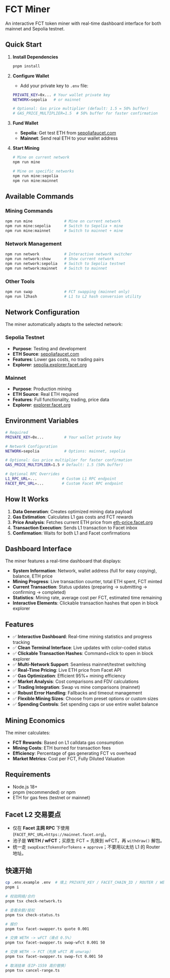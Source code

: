 # FCT Miner

An interactive FCT token miner with real-time dashboard interface for both mainnet and Sepolia testnet.

## Quick Start

1. **Install Dependencies**

   ```bash
   pnpm install
   ```

2. **Configure Wallet**

   - Add your private key to `.env` file:

   ```bash
   PRIVATE_KEY=0x... # Your wallet private key
   NETWORK=sepolia   # or mainnet

   # Optional: Gas price multiplier (default: 1.5 = 50% buffer)
   # GAS_PRICE_MULTIPLIER=1.5  # 50% buffer for faster confirmation
   ```

3. **Fund Wallet**

   - **Sepolia**: Get test ETH from [sepoliafaucet.com](https://sepoliafaucet.com/)
   - **Mainnet**: Send real ETH to your wallet address

4. **Start Mining**

   ```bash
   # Mine on current network
   npm run mine

   # Mine on specific networks
   npm run mine:sepolia
   npm run mine:mainnet
   ```

## Available Commands

### Mining Commands

```bash
npm run mine              # Mine on current network
npm run mine:sepolia      # Switch to Sepolia + mine
npm run mine:mainnet      # Switch to mainnet + mine
```

### Network Management

```bash
npm run network           # Interactive network switcher
npm run network:show      # Show current network
npm run network:sepolia   # Switch to Sepolia testnet
npm run network:mainnet   # Switch to mainnet
```

### Other Tools

```bash
npm run swap              # FCT swapping (mainnet only)
npm run l2hash            # L1 to L2 hash conversion utility
```

## Network Configuration

The miner automatically adapts to the selected network:

### Sepolia Testnet

- **Purpose**: Testing and development
- **ETH Source**: [sepoliafaucet.com](https://sepoliafaucet.com/)
- **Features**: Lower gas costs, no trading pairs
- **Explorer**: [sepolia.explorer.facet.org](https://sepolia.explorer.facet.org)

### Mainnet

- **Purpose**: Production mining
- **ETH Source**: Real ETH required
- **Features**: Full functionality, trading, price data
- **Explorer**: [explorer.facet.org](https://explorer.facet.org)

## Environment Variables

```bash
# Required
PRIVATE_KEY=0x...         # Your wallet private key

# Network Configuration
NETWORK=sepolia           # Options: mainnet, sepolia

# Optional: Gas price multiplier for faster confirmation
GAS_PRICE_MULTIPLIER=1.5 # Default: 1.5 (50% buffer)

# Optional RPC Overrides
L1_RPC_URL=...           # Custom L1 RPC endpoint
FACET_RPC_URL=...        # Custom Facet RPC endpoint
```

## How It Works

1. **Data Generation**: Creates optimized mining data payload
2. **Gas Estimation**: Calculates L1 gas costs and FCT rewards
3. **Price Analysis**: Fetches current ETH price from [eth-price.facet.org](https://eth-price.facet.org)
4. **Transaction Execution**: Sends L1 transaction to Facet inbox
5. **Confirmation**: Waits for both L1 and Facet confirmations

## Dashboard Interface

The miner features a real-time dashboard that displays:

- **System Information**: Network, wallet address (full for easy copying), balance, ETH price
- **Mining Progress**: Live transaction counter, total ETH spent, FCT minted
- **Current Transaction**: Status updates (preparing → submitting → confirming → completed)
- **Statistics**: Mining rate, average cost per FCT, estimated time remaining
- **Interactive Elements**: Clickable transaction hashes that open in block explorer

## Features

- ✅ **Interactive Dashboard**: Real-time mining statistics and progress tracking
- ✅ **Clean Terminal Interface**: Live updates with color-coded status
- ✅ **Clickable Transaction Hashes**: Command+click to open in block explorer
- ✅ **Multi-Network Support**: Seamless mainnet/testnet switching
- ✅ **Real-Time Pricing**: Live ETH price from Facet API
- ✅ **Gas Optimization**: Efficient 95%+ mining efficiency
- ✅ **Market Analysis**: Cost comparisons and FDV calculations
- ✅ **Trading Integration**: Swap vs mine comparisons (mainnet)
- ✅ **Robust Error Handling**: Fallbacks and timeout management
- ✅ **Flexible Mining Sizes**: Choose from preset options or custom sizes
- ✅ **Spending Controls**: Set spending caps or use entire wallet balance

## Mining Economics

The miner calculates:

- **FCT Rewards**: Based on L1 calldata gas consumption
- **Mining Costs**: ETH burned for transaction fees
- **Efficiency**: Percentage of gas generating FCT vs overhead
- **Market Metrics**: Cost per FCT, Fully Diluted Valuation

## Requirements

- Node.js 18+
- pnpm (recommended) or npm
- ETH for gas fees (testnet or mainnet)

## Facet L2 交易要点
- 仅在 **Facet 主网 RPC** 下使用 (`FACET_RPC_URL=https://mainnet.facet.org`)。
- 池子是 **WETH / wFCT**；买原生 FCT = 先换到 wFCT，再 `withdraw()` 解包。
- 统一走 `swapExactTokensForTokens` + `approve`；不要用以太坊 L1 的 Router 地址。

## 快速开始
```bash
cp .env.example .env  # 填上 PRIVATE_KEY / FACET_CHAIN_ID / ROUTER / WETH / WFCT
pnpm i

# 校验网络/合约
pnpm tsx check-network.ts

# 查看余额/授权
pnpm tsx check-status.ts

# 报价
pnpm tsx facet-swapper.ts quote 0.001

# 交换 WETH -> wFCT（滑点 0.5%）
pnpm tsx facet-swapper.ts swap-wfct 0.001 50

# 交换 WETH -> FCT（先换 wFCT 再 unwrap）
pnpm tsx facet-swapper.ts swap-fct 0.001 50

# 取消挂单（EIP-1559 高价替换）
pnpm tsx cancel-range.ts


